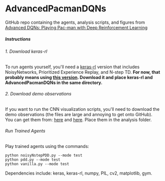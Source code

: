 # AdvancedPacmanDQNs
GitHub repo containing the agents, analysis scripts, and figures from [Advanced DQNs: Playing Pac-man with Deep Reinforcement Learning](https://towardsdatascience.com/advanced-dqns-playing-pac-man-with-deep-reinforcement-learning-3ffbd99e0814)

##### Instructions
###### 1. Download keras-rl
To run agents yourself, you'll need a [keras-rl](https://github.com/keras-rl/keras-rl) version that includes NoisyNetworks, Prioritized Experience Replay, and N-step TD. **For now, that probably means using [this version](https://github.com/jakegrigsby/keras-rl/tree/n-step-dqn). Download it and place keras-rl and AdvancedPacmanDQNs in the same directory.**

###### 2. Download demo observations
If you want to run the CNN visualization scripts, you'll need to download the demo observations (the files are large and annoying to get onto GitHub). You can get them from: [here](https://drive.google.com/open?id=1wfxv1jrzHuguXYQls1jy69bRwKpOkqiY) and [here](https://drive.google.com/open?id=1KYUnZhBVthXvdDCX_2ZjEY3hxwPG1k3O). Place them in the analysis folder.

###### Run Trained Agents
Play trained agents using the commands:
```
python noisyNstepPDD.py --mode test
python pdd.py --mode test
python vanilla.py --mode test
```

Dependencies include: keras, keras-rl, numpy, PIL, cv2, matplotlib, gym.
